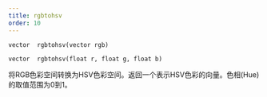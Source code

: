 ```yaml
---
title: rgbtohsv
order: 10
---
```

`vector  rgbtohsv(vector rgb)`

`vector  rgbtohsv(float r, float g, float b)`

将RGB色彩空间转换为HSV色彩空间。返回一个表示HSV色彩的向量。色相(Hue)的取值范围为0到1。